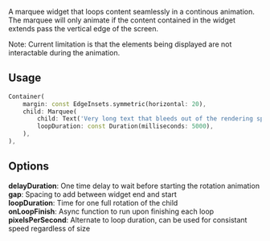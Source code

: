 <!-- 
This README describes the package. If you publish this package to pub.dev,
this README's contents appear on the landing page for your package.

For information about how to write a good package README, see the guide for
[writing package pages](https://dart.dev/guides/libraries/writing-package-pages). 

For general information about developing packages, see the Dart guide for
[creating packages](https://dart.dev/guides/libraries/create-library-packages)
and the Flutter guide for
[developing packages and plugins](https://flutter.dev/developing-packages). 
-->

A marquee widget that loops content seamlessly in a continous animation. The marquee will only animate if the content contained in the widget extends pass the vertical edge of the screen.

Note: Current limitation is that the elements being displayed are not interactable during the animation.

## Usage

```dart
Container(
    margin: const EdgeInsets.symmetric(horizontal: 20),
    child: Marquee(
        child: Text('Very long text that bleeds out of the rendering space'),
        loopDuration: const Duration(milliseconds: 5000),
    ),
),
```

## Options

**delayDuration**: One time delay to wait before starting the rotation animation  
**gap**: Spacing to add between widget end and start  
**loopDuration**: Time for one full rotation of the child  
**onLoopFinish**: Async function to run upon finishing each loop  
**pixelsPerSecond**: Alternate to loop duration, can be used for consistant speed regardless of size  